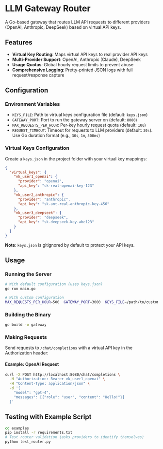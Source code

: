 # LLM Gateway Router

A Go-based gateway that routes LLM API requests to different providers (OpenAI, Anthropic, DeepSeek) based on virtual API keys.

## Features

- **Virtual Key Routing**: Maps virtual API keys to real provider API keys
- **Multi-Provider Support**: OpenAI, Anthropic (Claude), DeepSeek
- **Usage Quotas**: Global hourly request limits to prevent abuse
- **Comprehensive Logging**: Pretty-printed JSON logs with full request/response capture

## Configuration

### Environment Variables

- `KEYS_FILE`: Path to virtual keys configuration file (default: `keys.json`)
- `GATEWAY_PORT`: Port to run the gateway server on (default: `8080`)
- `MAX_REQUESTS_PER_HOUR`: Per-key hourly request quota (default: `100`)
- `REQUEST_TIMEOUT`: Timeout for requests to LLM providers (default: `30s`). Use Go duration format (e.g., `30s`, `1m`, `500ms`)

### Virtual Keys Configuration

Create a `keys.json` in the project folder with your virtual key mappings:

```json
{
  "virtual_keys": {
    "vk_user1_openai": {
      "provider": "openai",
      "api_key": "sk-real-openai-key-123"
    },
    "vk_user2_anthropic": {
      "provider": "anthropic",
      "api_key": "sk-ant-real-anthropic-key-456"
    },
    "vk_user3_deepseek": {
      "provider": "deepseek",
      "api_key": "sk-deepseek-key-abc123"
    }
  }
}
```

**Note**: `keys.json` is gitignored by default to protect your API keys.

## Usage

### Running the Server

```bash
# With default configuration (uses keys.json)
go run main.go

# With custom configuration
MAX_REQUESTS_PER_HOUR=500  GATEWAY_PORT=3000  KEYS_FILE=/path/to/custom-keys.json go run main.go
```

### Building the Binary

```bash
go build -o gateway
```

### Making Requests

Send requests to `/chat/completions` with a virtual API key in the Authorization header:

#### Example: OpenAI Request
```bash
curl -X POST http://localhost:8080/chat/completions \
  -H "Authorization: Bearer vk_user1_openai" \
  -H "Content-Type: application/json" \
  -d '{
    "model": "gpt-4",
    "messages": [{"role": "user", "content": "Hello!"}]
  }'
```
## Testing with Example Script

```bash
cd examples
pip install -r requirements.txt
# Test router validation (asks providers to identify themselves)
python test_router.py
```